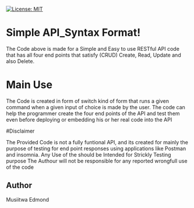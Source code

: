[![License: MIT](https://img.shields.io/badge/License-MIT-yellow.svg)](https://opensource.org/licenses/MIT)


# Simple API_Syntax Format!

The Code above is made for a Simple and Easy to use RESTful API code 
that has all four end points that satisfy (CRUD) Create, Read, Update and also Delete. 

# Main Use

The Code is created in form of switch kind of form that runs a given command when a given
input of choice is made by the user.
The code can help the programmer create the four end points of the API 
and test them even before deploying or embedding his or her real code into the API

#Disclaimer

The Provided Code is not a fully funtional API, and its created for mainly the purpose of testing 
for end point responses using applications like Postman and insomnia.
Any Use of the should be Intended for Strickly Testing purpose
The Authour will not be responsible for any reported wrongfull use of the code 

## Author
Musiitwa Edmond
